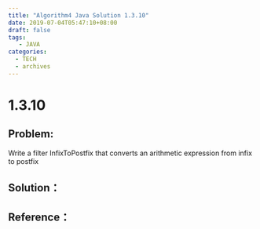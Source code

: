 ```yaml
---
title: "Algorithm4 Java Solution 1.3.10"
date: 2019-07-04T05:47:10+08:00
draft: false
tags:
   - JAVA
categories:
  - TECH
  - archives
---
```



# 1.3.10

## Problem:

Write a filter InfixToPostfix that converts an arithmetic expression from infix to postfix

## Solution：


## Reference：


